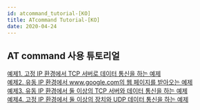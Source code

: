 ```yaml
---
id: atcommand_tutorial-[KO]
title: ATcommand Tutorial-[KO]
date: 2020-04-24
---
```



## AT command 사용 튜토리얼

[예제1. 고정 IP 환경에서 TCP 서버로 데이터 통신을 하는
예제](/products/wiz550sr/wiz550sr_tutorial_kr/exam1)  
[예제2. 유동 IP 환경에서 www.google.com의 웹 페이지를 받아오는
예제](/products/wiz550sr/wiz550sr_tutorial_kr/exam2)  
[예제3. 유동 IP 환경에서 둘 이상의 TCP 서버와 데이터 통신을 하는
예제](/products/wiz550sr/wiz550sr_tutorial_kr/exam3)  
[예제4. 고정 IP 환경에서 둘 이상의 장치와 UDP 데이터 통신을 하는
예제](/products/wiz550sr/wiz550sr_tutorial_kr/exam4)

